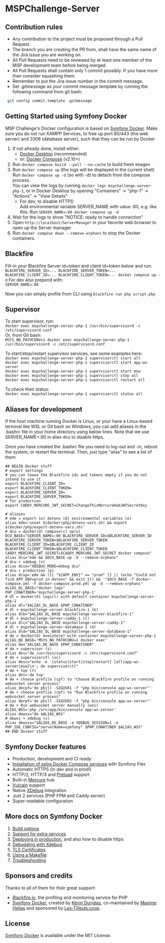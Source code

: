 # MSPChallenge-Server

## Contribution rules
- Any contribution to the project must be proposed through a Pull Request.
- The branch you are creating the PR from, shall have the same name of the Jira issue you are working on.
- All Pull Requests need to be reviewed by at least one member of the MSP development team before being merged.
- All Pull Requests shall contain only 1 commit possibly. If you have more than consider squashing them.
- Remember to put the Jira issue number in the commit message.
- Set _.gitmessage_ as your commit message template by running the following command from git bash:
```sh
 git config commit.template .gitmessage
```

## Getting Started using Symfony Docker

MSP Challenge's Docker configuration is based on [Symfony Docker](https://github.com/dunglas/symfony-docker).
Make sure you do not run XAMPP Services, to free up port 80/443 (the web server) and 3306 (database server), such that they can be run by Docker

1. If not already done, install either:
   - [Docker Desktop](https://www.docker.com/products/docker-desktop/) (recommended)
   - or: [Docker Compose](https://docs.docker.com/compose/install/) (v2.10+)
2. Run `docker compose build --pull --no-cache` to build fresh images
3. Run `docker compose up` (the logs will be displayed in the current shell) <br />
   Run `docker compose up -d` (so with -d) to detach from the compose process. <br />
   You can view the logs by running `docker logs mspchallenge-server-php-1`, or in Docker Desktop by opening "Containers" -> "php-1" -> "Actions" -> "View Details" <br />
   - For dev, to disable HTTPS:<br/>
     Add environmental variable SERVER_NAME with value :80, e.g. like this: Run `SERVER_NAME=:80 docker compose up -d`
4. Wait for the logs to show "NOTICE: ready to handle connection"
5. Open `http://localhost/ServerManager` in your favorite web browser to open up the Server manager
6. Run `docker compose down --remove-orphans` to stop the Docker containers.

## Blackfire

Fill-in your Blackfire Server id+token and client id+token below and run:<br/>
`BLACKFIRE_SERVER_ID=... BLACKFIRE_SERVER_TOKEN=... BLACKFIRE_CLIENT_ID=... BLACKFIRE_CLIENT_TOKEN=... docker compose up -d`
For dev also prepend with:<br/>
`SERVER_NAME=:80`

Now you can simply profile from CLI using `blackfire run php script.php`

## Supervisor

To start supervisor, run:<br/>
`docker exec mspchallenge-server-php-1 /usr/bin/supervisord -c /etc/supervisord.conf`<br/>
Or, from Git bash:<br/>
`MSYS_NO_PATHCONV=1 docker exec mspchallenge-server-php-1 /usr/bin/supervisord -c /etc/supervisord.conf`<br/>

To start/stop/restart supervisor services, see some examples here:<br/>
`docker exec mspchallenge-server-php-1 supervisorctl start all`<br/>
`docker exec mspchallenge-server-php-1 supervisorctl start app-ws-server`<br/>
`docker exec mspchallenge-server-php-1 supervisorctl start msw`<br/>
`docker exec mspchallenge-server-php-1 supervisorctl stop all`<br/>
`docker exec mspchallenge-server-php-1 supervisorctl restart all`<br/>

To check their status:<br/>
`docker exec mspchallenge-server-php-1 supervisorctl status all`<br/>

## Aliases for development

If the host machine running Docker is Linux, or your have a Linux-based terminal like WSL or Git bash on Windows, you can add aliases in the .bashrc file in your home directory using below lines.
Note that we use SERVER_NAME=:80 in alias dcu to disable https.

Once you have created the .bashrc file you need to log-out and -in, reboot the system, or restart the terminal. Then, just type "alias" to see a list of them.

```
## BEGIN Docker stuff
# export settings
# you can leave the Blackfire ids and tokens empty if you do not intend to use it
export BLACKFIRE_CLIENT_ID=
export BLACKFIRE_CLIENT_TOKEN=
export BLACKFIRE_SERVER_ID=
export BLACKFIRE_SERVER_TOKEN=
# for production
export CADDY_MERCURE_JWT_SECRET=ChangeThisMercureHubJWTSecretKey

# aliases
# ede = export (e) dotenv (d) environmental variables (e)
alias ede='unset $(docker/php/dotenv-vars.sh) && export $(docker/php/export-dotenv-vars.sh)'
# dcu = docker(d) compose(c) up(u)
DCU_BASE="SERVER_NAME=:80 BLACKFIRE_SERVER_ID=$BLACKFIRE_SERVER_ID BLACKFIRE_SERVER_TOKEN=$BLACKFIRE_SERVER_TOKEN BLACKFIRE_CLIENT_ID=$BLACKFIRE_CLIENT_ID BLACKFIRE_CLIENT_TOKEN=$BLACKFIRE_CLIENT_TOKEN CADDY_MERCURE_JWT_SECRET=$CADDY_MERCURE_JWT_SECRET docker compose"
alias dcu="ede && $DCU_BASE up -d --remove-orphans"
# dcu + xdebug (x)
alias dcux="XDEBUG_MODE=debug dcu"
# dcu + production (p)
alias dcup='ede && ([[ "${APP_ENV}" == "prod" ]] || (echo "Could not find APP_ENV=prod in dotenv" && exit 1)) && '"$DCU_BASE -f docker-compose.yml -f docker-compose.prod.yml up -d --remove-orphans"
ALIAS_DL_BASE="docker logs"
PHP_CONATINER='mspchallenge-server-php-1'
# dl = docker(d) logs(l) with default container mspchallenge-server-php-1
alias dl="$ALIAS_DL_BASE $PHP_CONATINER"
# dl + mspchallenge-server-blackfire-1 (b)
alias dlb="$ALIAS_DL_BASE mspchallenge-server-blackfire-1"
# dl + mspchallenge-server-caddy-1 (c)
alias dlc="$ALIAS_DL_BASE mspchallenge-server-caddy-1"
# dl + mspchallenge-server-database-1 (d)
alias dld="$ALIAS_DL_BASE mspchallenge-server-database-1"
# de = docker(d) execute(e) with container mspchallenge-server-php-1
ALIAS_DE_BASE='MSYS_NO_PATHCONV=1 docker exec'
alias de="$ALIAS_DE_BASE $PHP_CONATINER"
# de + supervisor (s)
alias des="de /usr/bin/supervisord -c /etc/supervisord.conf"
# de + supervisorctl (sc)
alias desc="echo -e '[status|start|stop|restart] [all|app-ws-server|msw]\n'; de supervisorctl"
# de + top (t)
alias det='de top'
# de + choose profile (cpf) to "Choose Blackfire profile on running websocket server process"
alias decpf='de pkill -SIGUSR1 -f "php bin/console app:ws-server"'
# de + choose profile (rpf) to "Run Blackfire profile on running websocket server process"
alias derpf='de pkill -SIGUSR2 -f "php bin/console app:ws-server"'
# de + Run websocket server manually (wss)
ALIAS_WSS='php /srv/app/bin/console app:ws-server'
alias dewss="de $ALIAS_WSS"
# dewss + xdebug (x)
alias dewssx="$ALIAS_DE_BASE -e XDEBUG_SESSION=1 -e PHP_IDE_CONFIG="serverName=symfony" $PHP_CONATINER $ALIAS_WSS"
## END Docker stuff
```

## Symfony Docker features

* Production, development and CI ready
* [Installation of extra Docker Compose services](docs/extra-services.md) with Symfony Flex
* Automatic HTTPS (in dev and in prod!)
* HTTP/2, HTTP/3 and [Preload](https://symfony.com/doc/current/web_link.html) support
* Built-in [Mercure](https://symfony.com/doc/current/mercure.html) hub
* [Vulcain](https://vulcain.rocks) support
* Native [XDebug](docs/xdebug.md) integration
* Just 2 services (PHP FPM and Caddy server)
* Super-readable configuration

## More docs on Symfony Docker

1. [Build options](docs/build.md)
2. [Support for extra services](docs/extra-services.md)
3. [Deploying in production](docs/production.md), and also how to disable https
4. [Debugging with Xdebug](docs/xdebug.md)
5. [TLS Certificates](docs/tls.md)
6. [Using a Makefile](docs/makefile.md)
7. [Troubleshooting](docs/troubleshooting.md)

## Sponsors and credits

Thanks to all of them for their great support:

- [Blackfire.io](https://blackfire.io/), the profiling and monitoring service for PHP
- [Symfony Docker](https://github.com/dunglas/symfony-docker), created by [Kévin Dunglas](https://dunglas.fr), co-maintained by [Maxime Helias](https://twitter.com/maxhelias) and sponsored by [Les-Tilleuls.coop](https://les-tilleuls.coop).

## License

[Symfony Docker](https://github.com/dunglas/symfony-docker) is available under the MIT License.